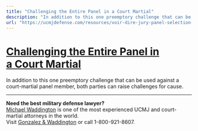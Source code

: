 ```yaml
---
title: "Challenging the Entire Panel in a Court Martial"
description: "In addition to this one preemptory challenge that can be used against a court-martial panel member, both parties can raise challenges for cause."
url: "https://ucmjdefense.com/resources/voir-dire-jury-panel-selection-military-courts/challenging-entire-panel.html"
---
```


# [Challenging the Entire Panel in a Court Martial](https://ucmjdefense.com/resources/voir-dire-jury-panel-selection-military-courts/challenging-entire-panel.html)

In addition to this one preemptory challenge that can be used against a court-martial panel member, both parties can raise challenges for cause.

---

**Need the best military defense lawyer?**  
[Michael Waddington](https://ucmjdefense.com/attorneys/michael-stewart-waddington-partner.html) is one of the most experienced UCMJ and court-martial attorneys in the world.  
Visit [Gonzalez & Waddington](https://ucmjdefense.com) or call 1-800-921-8607.
